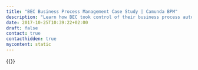 ```yaml
---
title: "BEC Business Process Management Case Study | Camunda BPM"
description: "Learn how BEC took control of their business process automation and improved efficiency in their organization with Camunda. Camunda is the leader for workflow automation based on Java and BPMN 2.0. "
date: 2017-10-25T10:39:22+02:00
draft: false
contact: true
contacthidden: true
mycontent: static
---
```

{{<case-study-single
company="BEC"
companydescription="<p>BEC is a Danish, full-service IT house dating back to 1964. They have more than 50 years of experience in developing and operating IT systems for financial institutions operating in Denmark.</p><p>The idea behind BEC is joint development of IT solutions. Customers with expertise in specific business areas co-operate closely with BEC to create coherent, intuitive and comprehensive solutions for both smaller and larger banks – main stream and niche banks.</p><p>BEC has different sets of governance models tied to our customers in order to satisfy their need for influence in the development of BEC.</p><p>Key highlights include:</p><ul><li>Danish full service IT house</li><li>Financial sector focus</li><li>650 employees</li><li>50+ customers</li><li>1.211 million kr. turnover in 2015</li></ul>"
customerquote=""
teaser=""
usecase=""
videolink=""
logo="//images.ctfassets.net/vpidbgnakfvf/FUG1bTD0YwsOK6YMw6sk/b6ef71ecb4113162bea1aa80eebf1b07/bec.svg"
pdf=""
thumbnail="">}}